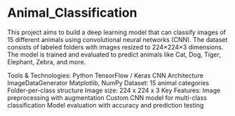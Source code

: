 # Animal_Classification
This project aims to build a deep learning model that can classify images of 15 different animals using convolutional neural networks (CNN). 
The dataset consists of labeled folders with images resized to 224×224×3 dimensions.
The model is trained and evaluated to predict animals like Cat, Dog, Tiger, Elephant, Zebra, and more.


Tools & Technologies:
    Python
    TensorFlow / Keras
    CNN Architecture
    ImageDataGenerator
    Matplotlib, NumPy
Dataset:
    15 animal categories
    Folder-per-class structure
    Image size: 224 x 224 x 3
Key Features:
    Image preprocessing with augmentation
    Custom CNN model for multi-class classification
    Model evaluation with accuracy and prediction testing
